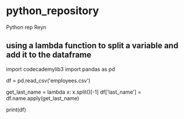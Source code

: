 # python_repository
Python rep Reyn


## using a lambda function to split a variable and add it to the dataframe

import codecademylib3
import pandas as pd

df = pd.read_csv('employees.csv')

get_last_name = lambda x: x.split()[-1]
df['last_name'] = df.name.apply(get_last_name)

print(df)
